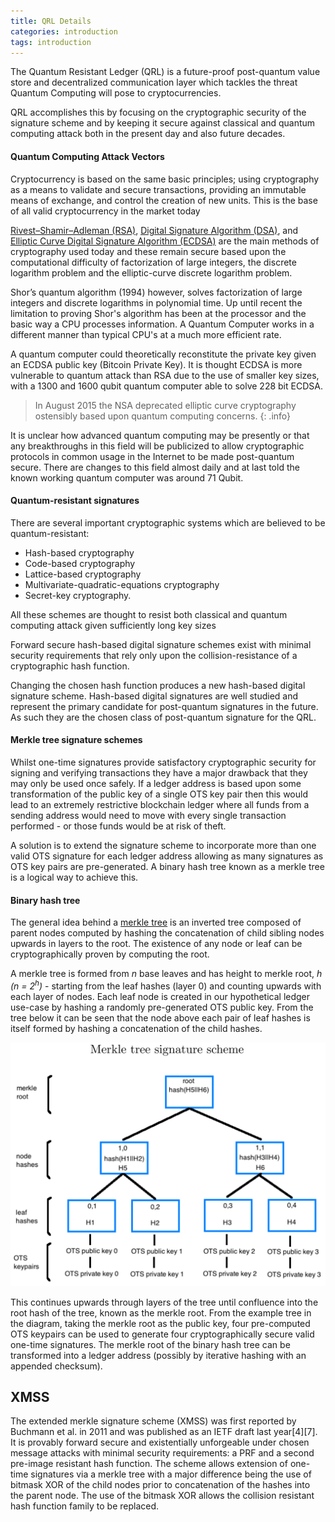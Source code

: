 ```yaml
---
title: QRL Details
categories: introduction
tags: introduction
---
```


The Quantum Resistant Ledger (QRL) is a future-proof post-quantum value store and decentralized communication layer which tackles the threat Quantum Computing will pose to cryptocurrencies. 

QRL accomplishes this by focusing on the cryptographic security of the signature scheme and by keeping it secure against classical and quantum computing attack both in the present day and also future decades. 

####  Quantum Computing Attack Vectors

Cryptocurrency is based on the same basic principles; using cryptography as a means to validate and secure transactions, providing an immutable means of exchange, and control the creation of new units. This is the base of all valid cryptocurrency in the market today

[Rivest–Shamir–Adleman (RSA)](https://en.wikipedia.org/wiki/RSA_(cryptosystem)), [Digital Signature Algorithm (DSA)](https://en.wikipedia.org/wiki/Digital_Signature_Algorithm), and [Elliptic Curve Digital Signature Algorithm (ECDSA)](https://en.bitcoin.it/wiki/Elliptic_Curve_Digital_Signature_Algorithm) are the main methods of cryptography used today and these remain secure based upon the computational difficulty of factorization of large integers, the discrete logarithm problem and the elliptic-curve discrete logarithm problem. 

Shor’s quantum algorithm (1994) however, solves factorization of large integers and discrete logarithms in polynomial time. Up until recent the limitation to proving Shor's algorithm has been at the processor and the basic way a CPU processes information. A Quantum Computer works in a different manner than typical CPU's at a much more efficient rate. 

A quantum computer could theoretically reconstitute the private key given an ECDSA public key (Bitcoin Private Key). It is thought ECDSA is more vulnerable to quantum attack than RSA due to the use of smaller key sizes, with a 1300 and 1600 qubit quantum computer able to solve 228 bit ECDSA.

> In August 2015 the NSA deprecated elliptic curve cryptography ostensibly based upon quantum computing concerns. 
{: .info}

It is unclear how advanced quantum computing may be presently or that any breakthroughs in this field will be publicized to allow cryptographic protocols in common usage in the Internet to be made post-quantum secure. There are changes to this field almost daily and at last told the known working quantum computer was around 71 Qubit.




#### Quantum-resistant signatures

There are several important cryptographic systems which are believed to be quantum-resistant:

* Hash-based cryptography
* Code-based cryptography
* Lattice-based cryptography
* Multivariate-quadratic-equations cryptography 
* Secret-key cryptography. 

All these schemes are thought to resist both classical and quantum computing attack given sufficiently long key sizes

Forward secure hash-based digital signature schemes exist with minimal security requirements that rely only upon the collision-resistance of a cryptographic hash function. 

Changing the chosen hash function produces a new hash-based digital signature scheme. Hash-based digital signatures are well studied and represent the primary candidate for post-quantum signatures in the future. As such they are the chosen class of post-quantum signature for the QRL.


#### Merkle tree signature schemes

Whilst one-time signatures provide satisfactory cryptographic security for signing and verifying transactions they have a major drawback that they may only be used once safely. If a ledger address is based upon some transformation of the public key of a single OTS key pair then this would lead to an extremely restrictive blockchain ledger where all funds from a sending address would need to move with every single transaction performed - or those funds would be at risk of theft. 

A solution is to extend the signature scheme to incorporate more than one valid OTS signature for each ledger address allowing as many signatures as OTS key pairs are pre-generated. A binary hash tree known as a merkle tree is a logical way to achieve this.


#### Binary hash tree

The general idea behind a [merkle tree](https://en.wikipedia.org/wiki/Merkle_tree) is an inverted tree composed of parent nodes computed by hashing the concatenation of child sibling nodes upwards in layers to the root. The existence of any node or leaf can be cryptographically proven by computing the root.

A merkle tree is formed from *n* base leaves and has height to merkle root, *h (n = 2<sup>h</sup>)* - starting from the leaf hashes (layer 0) and counting upwards with each layer of nodes. Each leaf node is created in our hypothetical ledger use-case by hashing a randomly pre-generated OTS public key. From the tree below it can be seen that the node above each pair of leaf hashes is itself formed by hashing a concatenation of the
child hashes.

![Merkle Tree](assets/introduction/merkleTree.png)

This continues upwards through layers of the tree until confluence into the root hash of the tree, known as the merkle root. From the example tree in the diagram, taking the merkle root as the public key, four pre-computed OTS keypairs can be used to generate four cryptographically secure valid one-time signatures. The merkle root of the binary hash tree can be transformed into a ledger address (possibly by iterative hashing with an appended checksum).


## XMSS

The extended merkle signature scheme (XMSS) was first reported by Buchmann et al. in 2011 and was published as an IETF draft last year[4][7]. It is provably forward secure and existentially unforgeable under chosen message attacks with minimal security requirements: a PRF and a second pre-image resistant hash
function. The scheme allows extension of one-time signatures via a merkle tree with a major difference being the use of bitmask XOR of the child nodes prior to concatenation of the hashes into the parent node. The use of the bitmask XOR allows the collision resistant hash function family to be replaced. 

<sup></sup>